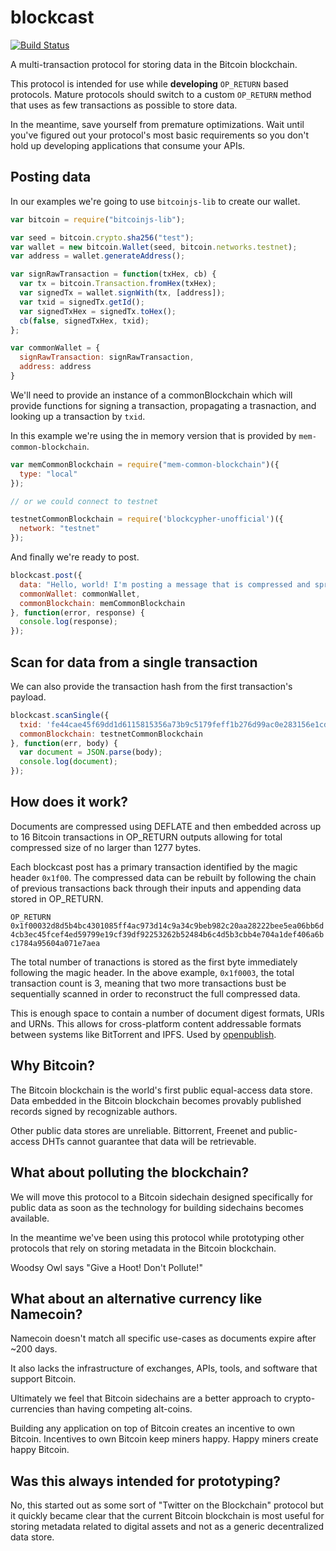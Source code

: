 blockcast
===

[![Build Status](http://drone.d.blockai.com/api/badge/github.com/blockai/blockcast/status.svg?branch=master)](http://drone.d.blockai.com/github.com/blockai/blockcast)

A multi-transaction protocol for storing data in the Bitcoin blockchain.

This protocol is intended for use while **developing** ```OP_RETURN``` based protocols. Mature protocols should switch to a custom ```OP_RETURN``` method that uses as few transactions as possible to store data. 

In the meantime, save yourself from premature optimizations. Wait until you've figured out your protocol's most basic requirements so you don't hold up developing applications that consume your APIs.

Posting data
---

In our examples we're going to use ```bitcoinjs-lib``` to create our wallet.

```javascript
var bitcoin = require("bitcoinjs-lib");

var seed = bitcoin.crypto.sha256("test");
var wallet = new bitcoin.Wallet(seed, bitcoin.networks.testnet);
var address = wallet.generateAddress();

var signRawTransaction = function(txHex, cb) {
  var tx = bitcoin.Transaction.fromHex(txHex);
  var signedTx = wallet.signWith(tx, [address]);
  var txid = signedTx.getId();
  var signedTxHex = signedTx.toHex();
  cb(false, signedTxHex, txid);
};

var commonWallet = {
  signRawTransaction: signRawTransaction,
  address: address
}
```

We'll need to provide an instance of a commonBlockchain which will provide functions for signing a transaction, propagating a trasnaction, and looking up a transaction by ```txid```.

In this example we're using the in memory version that is provided by ```mem-common-blockchain```.


```javascript
var memCommonBlockchain = require("mem-common-blockchain")({
  type: "local"
});

// or we could connect to testnet

testnetCommonBlockchain = require('blockcypher-unofficial')({
  network: "testnet"
});
```

And finally we're ready to post.

```javascript
blockcast.post({
  data: "Hello, world! I'm posting a message that is compressed and spread out across a number of bitcoin transactions!",
  commonWallet: commonWallet,
  commonBlockchain: memCommonBlockchain
}, function(error, response) {
  console.log(response);
});
```

Scan for data from a single transaction
---

We can also provide the transaction hash from the first transaction's payload.

```javascript
blockcast.scanSingle({
  txid: 'fe44cae45f69dd1d6115815356a73b9c5179feff1b276d99ac0e283156e1cd01',
  commonBlockchain: testnetCommonBlockchain
}, function(err, body) {
  var document = JSON.parse(body);
  console.log(document);
});

```

How does it work?
---

Documents are compressed using DEFLATE and then embedded across up to 16 Bitcoin transactions in OP_RETURN outputs allowing for total compressed size of no larger than 1277 bytes. 

Each blockcast post has a primary transaction identified by the magic header ```0x1f00```. The compressed data can be rebuilt by following the chain of previous transactions back through their inputs and appending data stored in OP_RETURN.

```OP_RETURN 0x1f00032d8d5b4bc4301085ff4ac973d14c9a34c9beb982c20aa28222bee5ea06bb6d4cb3ec45fcef4ed59799e19cf39df92253262b52484b6c4d5b3cbb4e704a1def406a6bc1784a95604a071e7aea```

The total number of tranactions is stored as the first byte immediately following the magic header. In the above example, ```0x1f0003```, the total transaction count is 3, meaning that two more transactions bust be sequentially scanned in order to reconstruct the full compressed data.

This is enough space to contain a number of document digest formats, URIs and URNs. This allows for cross-platform content addressable formats between systems like BitTorrent and IPFS. Used by [openpublish](https://github.com/blockai/openpublish/).

Why Bitcoin?
---

The Bitcoin blockchain is the world's first public equal-access data store. Data embedded in the Bitcoin blockchain becomes provably published records signed by recognizable authors.

Other public data stores are unreliable. Bittorrent, Freenet and public-access DHTs cannot guarantee that data will be retrievable.

What about polluting the blockchain?
---

We will move this protocol to a Bitcoin sidechain designed specifically for public data as soon as the technology for building sidechains becomes available.

In the meantime we've been using this protocol while prototyping other protocols that rely on storing metadata in the Bitcoin blockchain.

Woodsy Owl says "Give a Hoot! Don't Pollute!"

What about an alternative currency like Namecoin?
---

Namecoin doesn't match all specific use-cases as documents expire after ~200 days. 

It also lacks the infrastructure of exchanges, APIs, tools, and software that support Bitcoin.

Ultimately we feel that Bitcoin sidechains are a better approach to crypto-currencies than having competing alt-coins.

Building any application on top of Bitcoin creates an incentive to own Bitcoin. Incentives to own Bitcoin keep miners happy. Happy miners create happy Bitcoin.

Was this always intended for prototyping?
---

No, this started out as some sort of "Twitter on the Blockchain" protocol but it quickly became clear that the current Bitcoin blockchain is most useful for storing metadata related to digital assets and not as a generic decentralized data store.
